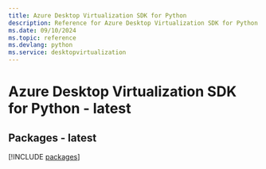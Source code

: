 ```yaml
---
title: Azure Desktop Virtualization SDK for Python
description: Reference for Azure Desktop Virtualization SDK for Python
ms.date: 09/10/2024
ms.topic: reference
ms.devlang: python
ms.service: desktopvirtualization
---
```

# Azure Desktop Virtualization SDK for Python - latest
## Packages - latest
[!INCLUDE [packages](desktop-virtualization-index.md)]
